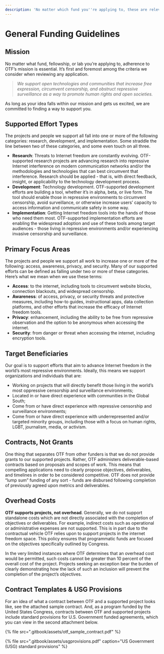 ```yaml
---
description: 'No matter which fund you''re applying to, these are relevant'
---
```


# General Funding Guidelines

## Mission

No matter what fund, fellowship, or lab you’re applying to, adherence to OTF’s mission is essential. It’s first and foremost among the criteria we consider when reviewing any application.

> _We support open technologies and communities that increase free expression, circumvent censorship, and obstruct repressive surveillance as a way to promote human rights and open societies._

As long as your idea falls within our mission and gets us excited, we are committed to finding a way to support you.

## Supported Effort Types

The projects and people we support all fall into one or more of the following categories: research, development, and implementation. Some straddle the line between two of these categories, and some even touch on all three.

* **Research**: Threats to Internet freedom are constantly evolving. OTF-supported research projects are advancing research into repressive Internet interference on modern communication networks and/or the methodologies and technologies that can best circumvent that interference. Research should be applied - that is, with direct feedback, insight, or applicability to the technology development process.
* **Development**: Technology development. OTF-supported development efforts are building a tool, whether it’s in alpha, beta, or live form. The tool should enable those in repressive environments to circumvent censorship, avoid surveillance, or otherwise increase users’ capacity to access information and communicate safety in some way.
* **Implementation**: Getting Internet freedom tools into the hands of those who need them most. OTF-supported implementation efforts are enabling the widespread adoption and use of these tools among target audiences - those living in repressive environments and/or experiencing invasive censorship and surveillance.

## Primary Focus Areas 

The projects and people we support all work to increase one or more of the following: access, awareness, privacy, and security. Many of our supported efforts can be defined as falling under two or more of these categories. Here’s what we mean when we use these terms:

* **Access**: to the internet, including tools to circumvent website blocks, connection blackouts, and widespread censorship.
* **Awareness**: of access, privacy, or security threats and protective measures, including how-to guides, instructional apps, data collection platforms, and other efforts that increase the efficacy of Internet freedom tools.
* **Privacy**: enhancement, including the ability to be free from repressive observation and the option to be anonymous when accessing the internet.
* **Security**: from danger or threat when accessing the internet, including encryption tools.

## Target Beneficiaries 

Our goal is to support efforts that aim to advance Internet freedom in the world’s most repressive environments. Ideally, this means we support organizations and individuals that are:

* Working on projects that will directly benefit those living in the world’s most oppressive censorship and surveillance environments;
* Located in or have direct experience with communities in the Global South;
* Come from or have direct experience with repressive censorship and surveillance environments;
* Come from or have direct experience with underrepresented and/or targeted minority groups, including those with a focus on human rights, LGBT, journalism, media, or activism.

## Contracts, Not Grants

One thing that separates OTF from other funders is that we do not provide grants to our supported projects. Rather, OTF administers deliverable-based contracts based on proposals and scopes of work. This means that compelling applications need to clearly propose objectives, deliverables, and timelines in order to be considered competitive. OTF does not provide “lump sum” funding of any sort - funds are disbursed following completion of previously agreed upon metrics and deliverables.

## Overhead Costs

**OTF supports projects, not overhead**. Generally, we do not support standalone costs which are not directly associated with the completion of objectives or deliverables. For example, indirect costs such as operational or administrative expenses are not supported. This is in part due to the contractual vehicle OTF relies upon to support projects in the internet freedom space. This policy ensures that programmatic funds are focused on the objectives specifically outlined by Congress.

In the very limited instances where OTF determines that an overhead cost would be permitted, such costs cannot be greater than 10 percent of the overall cost of the project. Projects seeking an exception bear the burden of clearly demonstrating how the lack of such an inclusion will prevent the completion of the project’s objectives.

## Contract Templates & USG Provisions

For an idea of what a contract between OTF and a supported project looks like, see the attached sample contract. And, as a program funded by the United States Congress, contracts between OTF and supported projects include standard provisions for U.S. Government funded agreements, which you can view in the second attachment below.

{% file src=".gitbook/assets/otf\_sample\_contract.pdf" %}

{% file src=".gitbook/assets/usgprovisions.pdf" caption="US Government \(USG\) standard provisions" %}


